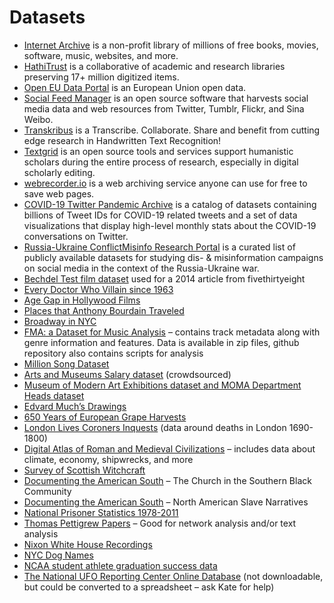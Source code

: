 # Datasets
- [Internet Archive](https://archive.org/) is a non-profit library of millions of free books, movies, software, music, websites, and more.
- [HathiTrust](https://www.hathitrust.org/) is a collaborative of academic and research libraries preserving 17+ million digitized items.
- [Open EU Data Portal](https://data.europa.eu/euodp/en/data/) is an  European Union open data.
- [Social Feed Manager](https://gwu-libraries.github.io/sfm-ui/) is an open source software that harvests social media data and web resources from Twitter, Tumblr, Flickr, and Sina Weibo.
- [Transkribus](https://transkribus.eu/) is a Transcribe. Collaborate. Share and benefit from cutting edge research in Handwritten Text Recognition!
- [Textgrid](https://textgrid.de/) is an open source tools and services support humanistic scholars during the entire process of research, especially in digital scholarly editing.
- [webrecorder.io](https://webrecorder.io/) is a web archiving service anyone can use for free to save web pages.
- [COVID-19 Twitter Pandemic Archive](https://stream.covid19misinfo.org/tweet_ids) is a catalog of datasets containing billions of Tweet IDs for COVID-19 related tweets and a set of data visualizations that display high-level monthly stats about the COVID-19 conversations on Twitter.
- [Russia-Ukraine ConflictMisinfo Research Portal](https://conflictmisinfo.org/datasets/) is a curated list of publicly available datasets for studying dis- & misinformation campaigns on social media in the context of the Russia-Ukraine war.
- [Bechdel Test film dataset](https://drive.google.com/open?id=1_Tg-xQZeb4wgG6WxaDfcQH3G1-rMw7gAu8XJpJm0Cww) used for a 2014 article from fivethirtyeight
- [Every Doctor Who Villain since 1963](https://www.theguardian.com/news/datablog/2010/jul/16/doctor-who-villains-list)
- [Age Gap in Hollywood Films](https://github.com/lynnandtonic/hollywood-age-gap)
- [Places that Anthony Bourdain Traveled](https://github.com/underthecurve/bourdain-travel-places)
- [Broadway in NYC](http://www.broadwayleague.com/research/statistics-broadway-nyc/)
- [FMA: a Dataset for Music Analysis](https://github.com/mdeff/fma) – contains track metadata along with genre information and features. Data is available in zip files, github repository also contains scripts for analysis
- [Million Song Dataset](http://millionsongdataset.com/)
- [Arts and Museums Salary dataset](https://docs.google.com/spreadsheets/d/14_cn3afoas7NhKvHWaFKqQGkaZS5rvL6DFxzGqXQa6o/edit#gid=0) (crowdsourced)
- [Museum of Modern Art Exhibitions dataset and MOMA Department Heads dataset](https://github.com/MuseumofModernArt/exhibitions)
- [Edvard Much’s Drawings](https://munch.emuseum.com/)
- [650 Years of European Grape Harvests](https://www.ncdc.noaa.gov/paleo-search/study/13194)
- [London Lives Coroners Inquests](https://github.com/sharonhoward/londonlives/tree/master/coroners_inquests) (data around deaths in London 1690-1800)
- [Digital Atlas of Roman and Medieval Civilizations](https://darmc.harvard.edu/data-availability) – includes data about climate, economy, shipwrecks, and more
- [Survey of Scottish Witchcraft](http://www.shca.ed.ac.uk/Research/witches/)
- [Documenting the American South](https://docsouth.unc.edu/docsouthdata/) – The Church in the Southern Black Community
- [Documenting the American South](https://docsouth.unc.edu/docsouthdata/) – North American Slave Narratives
- [National Prisoner Statistics 1978-2011](https://catalog.data.gov/dataset/national-prisoner-statistics-1978-2011)
- [Thomas Pettigrew Papers](https://github.com/CIRSS/DHOxSS2016) – Good for network analysis and/or text analysis
- [Nixon White House Recordings](https://www.archives.gov/open/nixon/37-wht-dataset-conversationlist.html)
- [NYC Dog Names](https://github.com/Kaz-A/dog_names/)
- [NCAA student athlete graduation success data](https://www.icpsr.umich.edu/icpsrweb/content/NCAA/data.html)
- [The National UFO Reporting Center Online Database](http://www.nuforc.org/webreports.html) (not downloadable, but could be converted to a spreadsheet – ask Kate for help) 
